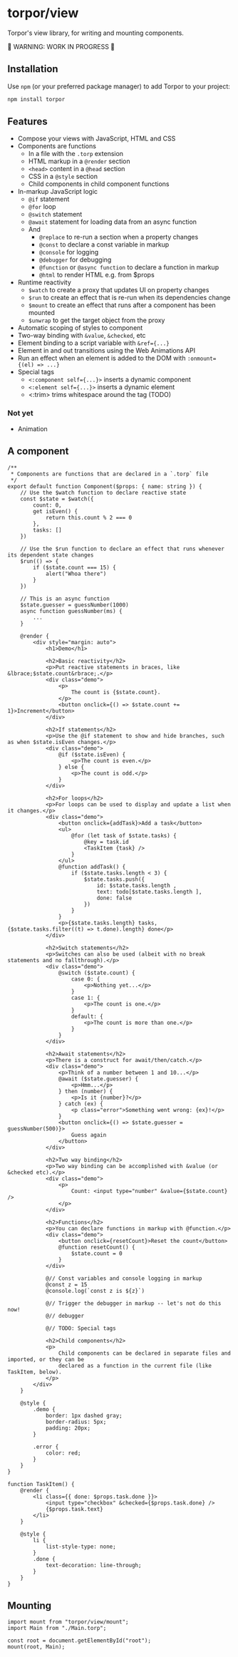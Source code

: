 # torpor/view

Torpor's view library, for writing and mounting components.

🚧 WARNING: WORK IN PROGRESS 🚧

## Installation

Use `npm` (or your preferred package manager) to add Torpor to your project:

```bash
npm install torpor
```

## Features

- Compose your views with JavaScript, HTML and CSS
- Components are functions
  - In a file with the `.torp` extension
  - HTML markup in a `@render` section
  - `<head>` content in a `@head` section
  - CSS in a `@style` section
  - Child components in child component functions
- In-markup JavaScript logic
  - `@if` statement
  - `@for` loop
  - `@switch` statement
  - `@await` statement for loading data from an async function
  - And
    - `@replace` to re-run a section when a property changes
    - `@const` to declare a const variable in markup
    - `@console` for logging
    - `@debugger` for debugging
    - `@function` or `@async function` to declare a function in markup
    - `@html` to render HTML e.g. from $props
- Runtime reactivity
  - `$watch` to create a proxy that updates UI on property changes
  - `$run` to create an effect that is re-run when its dependencies change
  - `$mount` to create an effect that runs after a component has been mounted
  - `$unwrap` to get the target object from the proxy
- Automatic scoping of styles to component
- Two-way binding with `&value`, `&checked`, etc
- Element binding to a script variable with `&ref={...}`
- Element in and out transitions using the Web Animations API
- Run an effect when an element is added to the DOM with `:onmount={(el) => ...}`
- Special tags
  - `<:component self={...}>` inserts a dynamic component
  - `<:element self={...}>` inserts a dynamic element
  - <:trim> trims whitespace around the tag (TODO)

### Not yet

- Animation

## A component

```
/**
 * Components are functions that are declared in a `.torp` file
 */
export default function Component($props: { name: string }) {
    // Use the $watch function to declare reactive state
    const $state = $watch({
        count: 0,
        get isEven() {
            return this.count % 2 === 0
        },
        tasks: []
    })

    // Use the $run function to declare an effect that runs whenever its dependent state changes
    $run(() => {
        if ($state.count === 15) {
            alert("Whoa there")
        }
    })

    // This is an async function
    $state.guesser = guessNumber(1000)
    async function guessNumber(ms) {
        ...
    }

    @render {
        <div style="margin: auto">
            <h1>Demo</h1>

            <h2>Basic reactivity</h2>
            <p>Put reactive statements in braces, like &lbrace;$state.count&rbrace;.</p>
            <div class="demo">
                <p>
                    The count is {$state.count}.
                </p>
                <button onclick={() => $state.count += 1}>Increment</button>
            </div>

            <h2>If statements</h2>
            <p>Use the @if statement to show and hide branches, such as when $state.isEven changes.</p>
            <div class="demo">
                @if ($state.isEven) {
                    <p>The count is even.</p>
                } else {
                    <p>The count is odd.</p>
                }
            </div>

            <h2>For loops</h2>
            <p>For loops can be used to display and update a list when it changes.</p>
            <div class="demo">
                <button onclick={addTask}>Add a task</button>
                <ul>
                    @for (let task of $state.tasks) {
                        @key = task.id
                        <TaskItem {task} />
                    }
                </ul>
                @function addTask() {
                    if ($state.tasks.length < 3) {
                        $state.tasks.push({
                            id: $state.tasks.length ,
                            text: todo[$state.tasks.length ],
                            done: false
                        })
                    }
                }
                <p>{$state.tasks.length} tasks, {$state.tasks.filter((t) => t.done).length} done</p>
            </div>

            <h2>Switch statements</h2>
            <p>Switches can also be used (albeit with no break statements and no fallthrough).</p>
            <div class="demo">
                @switch ($state.count) {
                    case 0: {
                        <p>Nothing yet...</p>
                    }
                    case 1: {
                        <p>The count is one.</p>
                    }
                    default: {
                        <p>The count is more than one.</p>
                    }
                }
            </div>

            <h2>Await statements</h2>
            <p>There is a construct for await/then/catch.</p>
            <div class="demo">
                <p>Think of a number between 1 and 10...</p>
                @await ($state.guesser) {
                    <p>Hmm...</p>
                } then (number) {
                    <p>Is it {number}?</p>
                } catch (ex) {
                    <p class="error">Something went wrong: {ex}!</p>
                }
                <button onclick={() => $state.guesser = guessNumber(500)}>
                    Guess again
                </button>
            </div>

            <h2>Two way binding</h2>
            <p>Two way binding can be accomplished with &value (or &checked etc).</p>
            <div class="demo">
                <p>
                    Count: <input type="number" &value={$state.count} />
                </p>
            </div>

            <h2>Functions</h2>
            <p>You can declare functions in markup with @function.</p>
            <div class="demo">
                <button onclick={resetCount}>Reset the count</button>
                @function resetCount() {
                    $state.count = 0
                }
            </div>

            @// Const variables and console logging in markup
            @const z = 15
            @console.log(`const z is ${z}`)

            @// Trigger the debugger in markup -- let's not do this now!
            @// debugger

            @// TODO: Special tags

            <h2>Child components</h2>
            <p>
                Child components can be declared in separate files and imported, or they can be
                declared as a function in the current file (like TaskItem, below).
            </p>
        </div>
    }

    @style {
        .demo {
            border: 1px dashed gray;
            border-radius: 5px;
            padding: 20px;
        }

        .error {
            color: red;
        }
    }
}

function TaskItem() {
    @render {
        <li class={{ done: $props.task.done }}>
            <input type="checkbox" &checked={$props.task.done} />
            {$props.task.text}
        </li>
    }

    @style {
        li {
            list-style-type: none;
        }
        .done {
            text-decoration: line-through;
        }
    }
}

```

## Mounting

```
import mount from "torpor/view/mount";
import Main from "./Main.torp";

const root = document.getElementById("root");
mount(root, Main);
```
